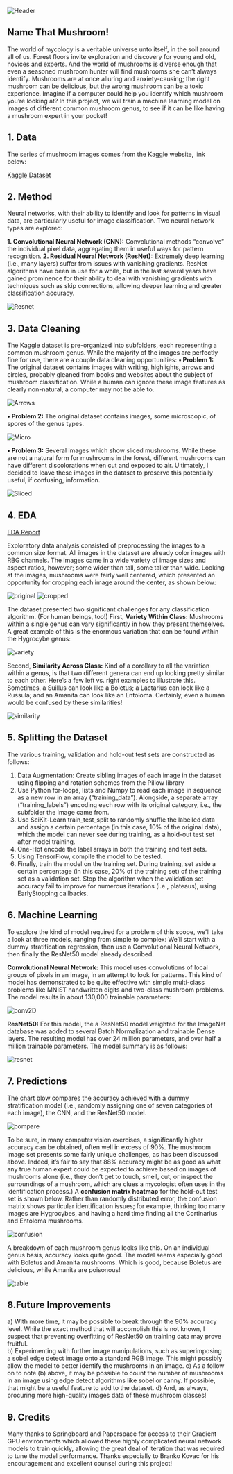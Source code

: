![Header](/images/header.png)

## Name That Mushroom!
The world of mycology is a veritable universe unto itself, in the soil around all of us. Forest floors invite exploration and discovery for young and old, novices and experts. And the world of mushrooms is diverse enough that even a seasoned mushroom hunter will find mushrooms she can’t always identify. Mushrooms are at once alluring and anxiety-causing; the right mushroom can be delicious, but the wrong mushroom can be a toxic experience. Imagine if a computer could help you identify which mushroom you’re looking at? In this project, we will train a machine learning model on images of different common mushroom genus, to see if it can be like having a mushroom expert in your pocket!

## 1. Data
The series of mushroom images comes from the Kaggle website, link below:

[Kaggle Dataset](https://www.kaggle.com/maysee/mushrooms-classification-common-genuss-images)


## 2. Method

Neural networks, with their ability to identify and look for patterns in visual data, are particularly useful for image classification. Two neural network types are explored:

**1.	Convolutional Neural Network (CNN):** Convolutional methods “convolve” the individual pixel data, aggregating them in useful ways for pattern recognition. 
**2.	Residual Neural Network (ResNet):** Extremely deep learning (i.e., many layers) suffer from issues with vanishing gradients. ResNet algorithms have been in use for a while, but in the last several years have gained prominence for their ability to deal with vanishing gradients with techniques such as skip connections, allowing deeper learning and greater classification accuracy.

![Resnet](/images/resnet_model.png)

## 3. Data Cleaning
The Kaggle dataset is pre-organized into subfolders, each representing a common mushroom genus. While the majority of the images are perfectly fine for use, there are a couple data cleaning opportunities:
**•	Problem 1:** The original dataset contains images with writing, highlights, arrows and circles, probably gleaned from books and websites about the subject of mushroom classification. While a human can ignore these image features as clearly non-natural, a computer may not be able to. 

![Arrows](/images/arrows.png)
 
**•	Problem 2:**  The original dataset contains images, some microscopic, of spores of the genus types. 

![Micro](/images/micro.png)
 
**•	Problem 3:** Several images which show sliced mushrooms. While these are not a natural form for mushrooms in the forest, different mushrooms can have different discolorations when cut and exposed to air. Ultimately, I decided to leave these images in the dataset to preserve this potentially useful, if confusing, information.

![Sliced](/images/sliced.png)

## 4. EDA
[EDA Report](https://github.com/david-olivero/Mushrooms/blob/main/Mushroom_Image_Processing_EDA.ipynb)

Exploratory data analysis consisted of preprocessing the images to a common size format. All images in the dataset are already color images with RBG channels. The images came in a wide variety of image sizes and aspect ratios, however; some wider than tall, some taller than wide.
Looking at the images, mushrooms were fairly well centered, which presented an opportunity for cropping each image around the center, as shown below:

![original](/images/original_hygrocybe.png)
![cropped](/images/cropped_hygrocybe.png)

The dataset presented two significant challenges for any classification algorithm. (For human beings, too!)
First, **Variety Within Class:** Mushrooms within a single genus can vary significantly in how they present themselves. A great example of this is the enormous variation that can be found within the Hygrocybe genus:

![variety](/images/variety.png)

Second, **Similarity Across Class:**  Kind of a corollary to all the variation within a genus, is that two different genera can end up looking pretty similar to each other. Here’s a few left vs. right examples to illustrate this. Sometimes, a Suillus can look like a Boletus; a Lactarius can look like a Russula; and an Amanita can look like an Entoloma. Certainly, even a human would be confused by these similarities! 

![similarity](/images/similarity.png)

## 5. Splitting the Dataset
The various training, validation and hold-out test sets are constructed as follows:
1.	Data Augmentation: Create sibling images of each image in the dataset using flipping and rotation schemes from the Pillow library
2.	Use Python for-loops, lists and Numpy to read each image in sequence as a new row in an array (“training_data”). Alongside, a separate array (“training_labels”) encoding each row with its original category, i.e., the subfolder the image came from.
3.	Use SciKit-Learn train_test_split to randomly shuffle the labelled data and assign a certain percentage (in this case, 10% of the original data), which the model can never see during training, as a hold-out test set after model training. 
4.	One-Hot encode the label arrays in both the training and test sets. 
5.	Using TensorFlow, compile the model to be tested. 
6.	Finally, train the model on the training set. During training, set aside a certain percentage (in this case, 20% of the training set) of the training set as a validation set. Stop the algorithm when the validation set accuracy fail to improve for numerous iterations (i.e., plateaus), using EarlyStopping callbacks.

## 6. Machine Learning
To explore the kind of model required for a problem of this scope, we’ll take a look at three models, ranging from simple to complex: We’ll start with a dummy stratification regression, then use a Convolutional Neural Network, then finally the ResNet50 model already described. 

**Convolutional Neural Network:** This model uses convolutions of local groups of pixels in an image, in an attempt to look for patterns. This kind of model has demonstrated to be quite effective with simple multi-class problems like MNIST handwritten digits and two-class mushroom problems. The model results in about 130,000 trainable parameters:

![conv2D](/images/conv_summary.png)

**ResNet50:** For this model, the a ResNet50 model weighted for the ImageNet database was added to several Batch Normalization and trainable Dense layers. 
The resulting model has over 24 million parameters, and over half a million trainable parameters. The model summary is as follows:

![resnet](/images/resnet_summary.png)

## 7. Predictions
The chart blow compares the accuracy achieved with a dummy stratification model (i.e., randomly assigning one of seven categories ot each image), the CNN, and the ResNet50 model. 

![compare](/images/model_compare.png)

To be sure, in many computer vision exercises, a significantly higher accuracy can be obtained, often well in excess of 90%. The mushroom image set presents some fairly unique challenges, as has been discussed above. Indeed, it’s fair to say that 88% accuracy might be as good as what any true human expert could be expected to achieve based on images of mushrooms alone (i.e., they don’t get to touch, smell, cut, or inspect the surroundings of a mushroom, which are clues a mycologist often uses in the identification process.) 
A **confusion matrix heatmap** for the hold-out test set is shown below. Rather than randomly distributed error, the confusion matrix shows particular identification issues; for example, thinking too many images are Hygrocybes, and having a hard time finding all the Cortinarius and Entoloma mushrooms.

![confusion](/images/confusion.png)

A breakdown of each mushroom genus looks like this. On an individual genus basis, accuracy looks quite good. The model seems especially good with Boletus and Amanita mushrooms. Which is good, because Boletus are delicious, while Amanita are poisonous!

![table](/images/table.png)


## 8.Future Improvements
a)	With more time, it may be possible to break through the 90% accuracy level. While the exact method that will accomplish this is not known, I suspect that preventing overfitting of ResNet50 on training data may prove fruitful.  
b)	Experimenting with further image manipulations, such as superimposing a sobel edge detect image onto a standard RGB image. This might possibly allow the model to better identify the mushrooms in an image. 
c)	As a follow on to note (b) above, it may be possible to count the number of mushrooms in an image using edge detect algorithms like sobel or canny. If possible, that might be a useful feature to add to the dataset. 
d)	And, as always, procuring more high-quality images data of these mushroom classes! 

## 9. Credits
Many thanks to Springboard and Paperspace for access to their Gradient GPU environments which allowed these highly complicated neural network models to train quickly, allowing the great deal of iteration that was required to tune the model performance.  Thanks especially to Branko Kovac for his encouragement and excellent counsel during this project! 




